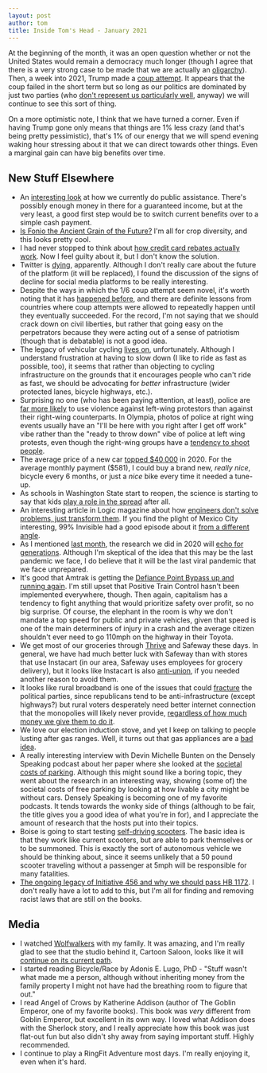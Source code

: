 ```yaml
---
layout: post
author: tom
title: Inside Tom's Head - January 2021
---
```

At the beginning of the month, it was an open question whether or not the United States would remain a democracy much longer (though I agree that there is a very strong case to be made that we are actually an [oligarchy](https://www.bbc.com/news/blogs-echochambers-27074746)). Then, a week into 2021, Trump made a [coup attempt](https://kieranhealy.org/blog/archives/2021/01/08/what-happened/). It appears that the coup failed in the short term but so long as our politics are dominated by just two parties (who [don't represent us particularly well](http://pawnstorm.net/2020/11/17/political-parties-are-not-monoliths.html), anyway) we will continue to see this sort of thing.

On a more optimistic note, I think that we have turned a corner. Even if having Trump gone only means that things are 1% less crazy (and that's being pretty pessimistic), that's 1% of our energy that we will spend evening waking hour stressing about it that we can direct towards other things. Even a marginal gain can have big benefits over time.

## New Stuff Elsewhere

* An [interesting look](https://www.sightline.org/2020/12/31/do-we-already-have-the-money-for-a-guaranteed-income/) at how we currently do public assistance. There's possibly enough money in there for a guaranteed income, but at the very least, a good first step would be to switch current benefits over to a simple cash payment.
* [Is Fonio the Ancient Grain of the Future?](https://civileats.com/2021/01/04/is-fonio-the-ancient-grain-of-the-future/) I'm all for crop diversity, and this looks pretty cool.
* I had never stopped to think about [how credit card rebates actually work](https://kottke.org/21/01/free-as-in-frequent-flyer-miles). Now I feel guilty about it, but I don't know the solution.
* Twitter is [dying](https://www.garbageday.email/p/tfw-a-crustacean), apparently. Although I don't really care about the future of the platform (it will be replaced), I found the discussion of the signs of decline for social media platforms to be really interesting.
* Despite the ways in which the 1/6 coup attempt seem novel, it's worth noting that it has [happened before](https://noahpinion.substack.com/p/japanese-lessons-for-the-american-ec5), and there are definite lessons from countries where coup attempts were allowed to repeatedly happen until they eventually succeeded. For the record, I'm not saying that we should crack down on civil liberties, but rather that going easy on the perpetrators because they were acting out of a sense of patriotism (though that is debatable) is not a good idea.
* The legacy of vehicular cycling [lives on](https://www.sandiegouniontribune.com/news/transportation/story/2021-01-09/san-diego-bike-lane-expansion), unfortunately. Although I understand frustration at having to slow down (I like to ride as fast as possible, too), it seems that rather than objecting to cycling infrastructure on the grounds that it encourages people who can't ride as fast, we should be advocating for *better* infrastructure (wider protected lanes, bicycle highways, etc.).
* Surprising no one (who has been paying attention, at least), police are [far more likely](https://www.theguardian.com/us-news/2021/jan/13/us-police-use-of-force-protests-black-lives-matter-far-right) to use violence against left-wing protestors than against their right-wing counterparts. In Olympia, photos of police at right wing events usually have an "I'll be here with you right after I get off work" vibe rather than the "ready to throw down" vibe of police at left wing protests, even though the right-wing groups have a [tendency to shoot people](https://www.msn.com/en-us/news/us/olympia-police-declare-protest-a-riot-one-shot/ar-BB1bSp9q).
* The average price of a new car [topped \$40,000](https://www.cnet.com/roadshow/news/average-new-car-price-2020/) in 2020. For the average monthly payment ($581), I could buy a brand new, *really nice*, bicycle every 6 months, or just a *nice* bike every time it needed a tune-up.
* As schools in Washington State start to reopen, the science is starting to say that kids [play a role in the spread](https://www.spiegel.de/international/germany/new-study-explores-risk-played-by-children-in-covid-spread-a-b0a90b6f-1d21-41e8-a2d0-13751aa3ce09) after all.
* An interesting article in Logic magazine about how [engineers don't solve problems, just transform them](https://logicmag.io/failure/engineers-dont-solve-problems/). If you find the plight of Mexico City interesting, 99% Invisible had a good episode about it [from a different angle](https://99percentinvisible.org/episode/depave-paradise/).
* As I mentioned [last month](http://pawnstorm.net/2021/01/07/inside-toms-head-december-2021.html), the research we did in 2020 will [echo for generations](https://time.com/5927342/mrna-covid-vaccine/). Although I'm skeptical of the idea that this may be the last pandemic we face, I do believe that it will be the last viral pandemic that we face unprepared.
* It's good that Amtrak is getting the [Defiance Point Bypass up and running again](https://www.seattlepi.com/local/transportation/article/amtrak-test-trains-point-defiance-after-derailment-15870607.php). I'm still upset that Positive Train Control hasn't been implemented everywhere, though. Then again, capitalism has a tendency to fight anything that would prioritize safety over profit, so no big surprise. Of course, the elephant in the room is why we don't mandate a top speed for public and private vehicles, given that speed is one of the main determiners of injury in a crash and the average citizen shouldn't ever need to go 110mph on the highway in their Toyota.
* We get most of our groceries through [Thrive](https://thrivemarket.com/) and Safeway these days. In general, we have had much better luck with Safeway than with stores that use Instacart (in our area, Safeway uses employees for grocery delivery), but it looks like Instacart is also [anti-union](https://www.lawyersgunsmoneyblog.com/2021/01/unionbusting-instacart), if you needed another reason to avoid them.
* It looks like rural broadband is one of the issues that could [fracture](http://www.olympiatime.com/2021/01/rural-broadband-and-policy-cleave-in.html) the political parties, since republicans tend to be anti-infrastructure (except highways?) but rural voters desperately need better internet connection that the monopolies will likely never provide, [regardless of how much money we give them to do it](https://www.huffpost.com/entry/the-book-of-broken-promis_b_5839394).
* We love our election induction stove, and yet I keep on talking to people lusting after gas ranges. Well, it turns out that gas appliances are a [bad idea](https://www.sightline.org/2021/01/25/the-case-against-gas-in-our-homes/).
* A really interesting interview with Devin Michelle Bunten on the Densely Speaking podcast about her paper where she looked at the [societal costs of parking](https://pca.st/episode/265ad586-d2c1-472f-afab-ebc9f1dacf62). Although this might sound like a boring topic, they went about the research in an interesting way, showing (some of) the societal costs of free parking by looking at how livable a city might be without cars. Densely Speaking is becoming one of my favorite podcasts. It tends towards the wonky side of things (although to be fair, the title gives you a good idea of what you're in for), and I appreciate the amount of research that the hosts put into their topics.
* Boise is going to start testing [self-driving scooters](https://www.sightline.org/2021/01/28/zombie-scooters-to-invade-boise/). The basic idea is that they work like current scooters, but are able to park themselves or to be summoned. This is exactly the sort of autonomous vehicle we should be thinking about, since it seems unlikely that a 50 pound scooter traveling without a passenger at 5mph will be responsible for many fatalities.
* [The ongoing legacy of Initiative 456 and why we should pass HB 1172](http://www.olympiatime.com/2021/01/the-ongoing-legacy-of-initiative-456.html). I don't really have a lot to add to this, but I'm all for finding and removing racist laws that are still on the books.

## Media
* I watched [Wolfwalkers](https://www.themoviedb.org/movie/441130-wolfwalkers) with my family. It was amazing, and I'm really glad to see that the studio behind it, Cartoon Saloon, looks like it will [continue on its current path](https://www.newyorker.com/magazine/2020/12/21/cartoon-saloon-and-the-new-golden-age-of-animation).
* I started reading Bicycle/Race by Adonis E. Lugo, PhD - "Stuff wasn't what made me a person, although without inheriting money from the family property I might not have had the breathing room to figure that out."
* I read Angel of Crows by Katherine Addison (author of The Goblin Emperor, one of my favorite books). This book was *very* different from Goblin Emperor, but excellent in its own way. I loved what Addison does with the Sherlock story, and I really appreciate how this book was just flat-out fun but also didn't shy away from saying important stuff. Highly recommended.
* I continue to play a RingFit Adventure most days. I'm really enjoying it, even when it's hard.
